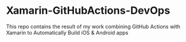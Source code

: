 # Xamarin-GitHubActions-DevOps
 This repo contains the result of my work combining GitHub Actions with Xamarin to Automatically Build iOS & Android apps
